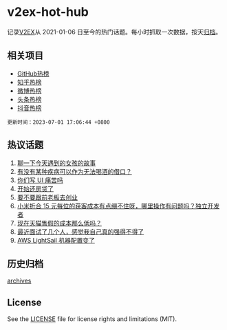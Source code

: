 # v2ex-hot-hub

 记录[V2EX](https://www.v2ex.com/)从 2021-01-06 日至今的热门话题。每小时抓取一次数据，按天[归档](archives)。
 
 ## 相关项目

- [GitHub热榜](https://github.com/lonnyzhang423/github-hot-hub)
- [知乎热榜](https://github.com/lonnyzhang423/zhihu-hot-hub)
- [微博热榜](https://github.com/lonnyzhang423/weibo-hot-hub)
- [头条热榜](https://github.com/lonnyzhang423/toutiao-hot-hub)
- [抖音热榜](https://github.com/lonnyzhang423/douyin-hot-hub)


 `更新时间：2023-07-01 17:06:44 +0800`

## 热议话题

1. [聊一下今天遇到的女孩的故事](https://www.v2ex.com/t/953097)
1. [有没有某种疾病可以作为无法喝酒的借口？](https://www.v2ex.com/t/953127)
1. [你们写 UI 痛苦吗](https://www.v2ex.com/t/953074)
1. [开始还房贷了](https://www.v2ex.com/t/953219)
1. [要不要跟前老板去创业](https://www.v2ex.com/t/953112)
1. [小米折合 15 元每位的获客成本有点绷不住呀，哪里操作有问题吗？独立开发者](https://www.v2ex.com/t/953182)
1. [现在天猫售假的成本那么低吗？](https://www.v2ex.com/t/953160)
1. [最近面试了几个人，感觉我自己真的强得不得了](https://www.v2ex.com/t/953106)
1. [AWS LightSail 机器配置变了](https://www.v2ex.com/t/953168)

## 历史归档

[archives](archives)

## License

See the [LICENSE](LICENSE) file for license rights and limitations (MIT).
